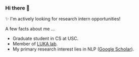 ### Hi there 👋

✨ I'm actively looking for research intern opportunities!

A few facts about me ...
* Graduate student in CS at USC.
* Member of [LUKA lab](https://luka-group.github.io/).
* My primary research interest lies in NLP ([Google Scholar](https://scholar.google.com/citations?user=N1O2KT8AAAAJ)).


<!--
**FeiWang96/FeiWang96** is a ✨ _special_ ✨ repository because its `README.md` (this file) appears on your GitHub profile.

Here are some ideas to get you started:

- 🔭 I’m currently working on ...
- 🌱 I’m currently learning ...
- 👯 I’m looking to collaborate on ...
- 🤔 I’m looking for help with ...
- 💬 Ask me about ...
- 📫 How to reach me: ...
- 😄 Pronouns: ...
- ⚡ Fun fact: ...
-->
